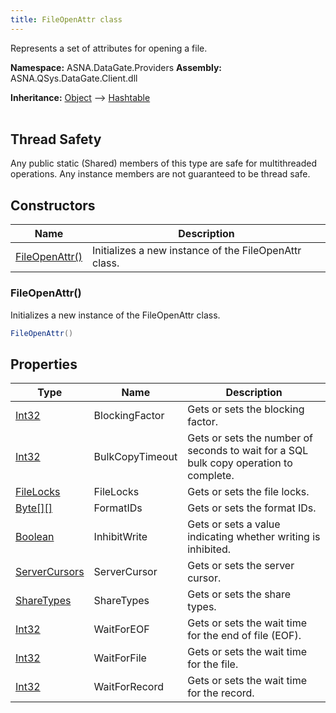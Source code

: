 ```yaml
---
title: FileOpenAttr class
---
```


Represents a set of attributes for opening a file.

**Namespace:** ASNA.DataGate.Providers
**Assembly:** ASNA.QSys.DataGate.Client.dll

**Inheritance:** [Object](https://docs.microsoft.com/en-us/dotnet/api/system.object) --> [Hashtable](https://learn.microsoft.com/en-us/dotnet/api/system.collections.hashtable?view=net-8.0)
<br>
<br>
## Thread Safety

Any public static (Shared) members of this type are safe for multithreaded operations. Any instance members are not guaranteed to be thread safe.



## Constructors

| Name | Description |
| --- | --- |
| [FileOpenAttr()](#fileopenattr-) | Initializes a new instance of the FileOpenAttr class.

### FileOpenAttr()

Initializes a new instance of the FileOpenAttr class.

```cs
FileOpenAttr()
```

## Properties

| Type | Name | Description
| --- | --- | --- 
| [Int32](https://learn.microsoft.com/en-us/dotnet/csharp/language-reference/builtin-types/integral-numeric-types) | BlockingFactor | Gets or sets the blocking factor. |
| [Int32](https://learn.microsoft.com/en-us/dotnet/csharp/language-reference/builtin-types/integral-numeric-types) | BulkCopyTimeout | Gets or sets the number of seconds to wait for a SQL bulk copy operation to complete. |
| [FileLocks](/reference/datagate/datagate-common/file-locks.html) | FileLocks | Gets or sets the file locks. |
| [Byte\[\]\[\]](https://docs.microsoft.com/en-us/dotnet/api/system.byte) | FormatIDs | Gets or sets the format IDs. |
| [Boolean](https://docs.microsoft.com/en-us/dotnet/api/system.boolean) | InhibitWrite | Gets or sets a value indicating whether writing is inhibited. |
| [ServerCursors](/reference/datagate/datagate-common/server-cursors.html) | ServerCursor | Gets or sets the server cursor. |
| [ShareTypes](/reference/datagate/datagate-common/share-types.html) | ShareTypes | Gets or sets the share types. |
| [Int32](https://learn.microsoft.com/en-us/dotnet/csharp/language-reference/builtin-types/integral-numeric-types) | WaitForEOF | Gets or sets the wait time for the end of file (EOF). |
| [Int32](https://learn.microsoft.com/en-us/dotnet/csharp/language-reference/builtin-types/integral-numeric-types) | WaitForFile | Gets or sets the wait time for the file. |
| [Int32](https://learn.microsoft.com/en-us/dotnet/csharp/language-reference/builtin-types/integral-numeric-types) | WaitForRecord | Gets or sets the wait time for the record. |
